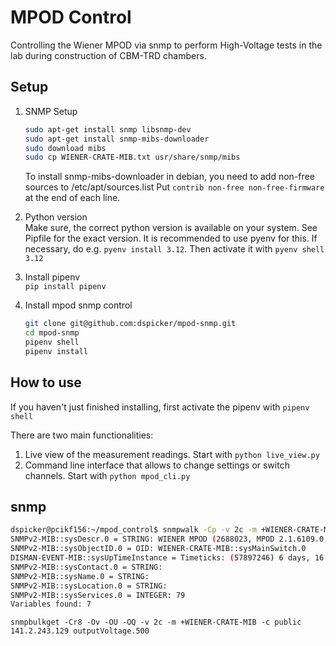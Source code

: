 # MPOD Control

Controlling the Wiener MPOD via snmp to perform High-Voltage tests in the lab during construction of CBM-TRD chambers.

## Setup

1. SNMP Setup

    ```bash
    sudo apt-get install snmp libsnmp-dev
    sudo apt-get install snmp-mibs-downloader
    sudo download mibs
    sudo cp WIENER-CRATE-MIB.txt usr/share/snmp/mibs
    ```

    To install snmp-mibs-downloader in debian, you need to add non-free sources
    to /etc/apt/sources.list 
    Put `contrib non-free non-free-firmware` at the end of each line.

2. Python version  
    Make sure, the correct python version is available on your system. See Pipfile for the exact version.
    It is recommended to use pyenv for this. If necessary, do e.g. `pyenv install 3.12`. Then activate it with `pyenv shell 3.12`

3. Install pipenv  
    `pip install pipenv`

4. Install mpod snmp control  

    ```bash
    git clone git@github.com:dspicker/mpod-snmp.git
    cd mpod-snmp
    pipenv shell
    pipenv install
    ```

## How to use

If you haven't just finished installing, first activate the pipenv with `pipenv shell`

There are two main functionalities:

1. Live view of the measurement readings.
    Start with `python live_view.py`
2. Command line interface that allows to change settings or switch channels.
    Start with `python mpod_cli.py`

## snmp

``` bash
dspicker@pcikf156:~/mpod_control$ snmpwalk -Cp -v 2c -m +WIENER-CRATE-MIB -c public 141.2.243.129
SNMPv2-MIB::sysDescr.0 = STRING: WIENER MPOD (2688023, MPOD 2.1.6109.0, MPODslave 1.09, MPOD-BL 2.2439.0, UEP6000 2.22)
SNMPv2-MIB::sysObjectID.0 = OID: WIENER-CRATE-MIB::sysMainSwitch.0
DISMAN-EVENT-MIB::sysUpTimeInstance = Timeticks: (57897246) 6 days, 16:49:32.46
SNMPv2-MIB::sysContact.0 = STRING: 
SNMPv2-MIB::sysName.0 = STRING: 
SNMPv2-MIB::sysLocation.0 = STRING: 
SNMPv2-MIB::sysServices.0 = INTEGER: 79
Variables found: 7
```

`snmpbulkget -Cr8 -Ov -OU -OQ -v 2c -m +WIENER-CRATE-MIB -c public 141.2.243.129 outputVoltage.500`
